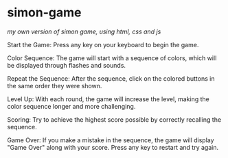 # simon-game
*my own version of simon game, using html, css and js*

Start the Game: Press any key on your keyboard to begin the game.

Color Sequence: The game will start with a sequence of colors, which will be displayed through flashes and sounds.

Repeat the Sequence: After the sequence, click on the colored buttons in the same order they were shown.

Level Up: With each round, the game will increase the level, making the color sequence longer and more challenging.

Scoring: Try to achieve the highest score possible by correctly recalling the sequence.

Game Over: If you make a mistake in the sequence, the game will display "Game Over" along with your score. Press any key to restart and try again.
